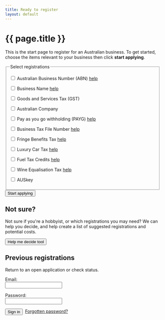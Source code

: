 ```yaml
---
title: Ready to register
layout: default
---
```


<h1 id="heading" tabindex="-1">{{ page.title }}</h1>
<div class="grid-row">
	<div class="col9 select-registrations">
		<p class="intro">This is the start page to register for an Australian business. To get started, choose the items relevant to your business then click <strong>start applying</strong>.</p>
		<fieldset id="select-registrations" class="custom-controls">
			<legend class="larger">Select registrations</legend>
			<div class="grid-row clearfix">
				<div class="col7">
					<p>
						<input id="abn" type="checkbox" value="abn">
						<label for="abn">Australian Business Number (ABN) <a class="cd-btn help" href="#"><span>help</span></a></label>
					</p>
					<p>
						<input id="bn" type="checkbox" value="bn">
						<label for="bn">Business Name <a class="cd-btn inline help" href="#"><span>help</span></a></label>
					</p>
					<p>
						<input id="gst" type="checkbox" value="gst">
						<label for="gst">Goods and Services Tax (GST)</label>
					</p>
					<p>
						<input id="co" type="checkbox" value="co">
						<label for="co">Australian Company</label>
					</p>
					<p>
						<input id="payg" type="checkbox" value="payg">
						<label for="payg">Pay as you go withholding (PAYG) <a class="cd-btn help" href="#"><span>help</span></a></label>
					</p>
					<p>
						<input id="tfn" type="checkbox" value="tfn">
						<label for="tfn">Business Tax File Number <a class="cd-btn help" href="#"><span>help</span></a></label>
					</p>
				</div><!-- col -->
				<div class="col5 last">
					<p>
						<input id="fbt" type="checkbox" value="fbt">
						<label for="fbt">Fringe Benefits Tax <a class="cd-btn help" href="#"><span>help</span></a></label>
					</p>
					<p>
						<input id="lct" type="checkbox" value="lct">
						<label for="lct">Luxury Car Tax <a class="cd-btn help" href="#"><span>help</span></a></label>
					</p>
					<p>
						<input id="ftc" type="checkbox" value="ftc">
						<label for="ftc">Fuel Tax Credits <a class="cd-btn help" href="#"><span>help</span></a></label>
					</p>
					<p>
						<input id="wet" type="checkbox" value="wet">
						<label for="wet">Wine Equalisation Tax <a class="cd-btn help" href="#"><span>help</span></a></label>
					</p>
					<p>
						<input id="auskey" type="checkbox" value="auskey">
						<label for="auskey">AUSkey</label>
					</p>
				</div><!-- col -->
			</div><!-- grid-row -->
		</fieldset>
		<div class="controls-content">
			<button type="button" id="next" class="btn btn-default">Start applying</button>
		</div><!-- controls-content -->
	</div><!-- col -->
	<div class="col3 last">
		<div class="big-help-box">
			<h2>Not sure?</h2>
			<p>Not sure if you're a hobbyist, or which registrations you may need? We can help you decide, and help create a list of suggested registrations and potential costs.</p>
			<p><button type="button" class="btn btn-default" onclick="location.href = 'help-me-decide/eligibility.html'">Help me decide tool</button></p>
		</div><!-- big-help-box -->
		<div class="sign-in-box">
			<h2>Previous registrations</h2>
			<p>Return to an open application or check status.</p>
			<p>
				<label for="un">Email:</label><br />
				<input type="text" id="un" />
			</p>
			<p>
				<label for="pw">Password:</label><br />
				<input type="text" id="pw" />
			</p>
			<p style="margin-bottom: 2em"><button type="button" class="btn btn-default" style="margin: 0; vertical-align: middle">Sign in</button>&nbsp; <a href="" class="smallest">Forgotten password?</a></p>
		</div><!-- sign-in-box -->
	</div><!-- col -->
</div><!-- grid-row -->

<script type="text/javascript">
	$(document).ready(function () {
	
		var qryStr = getUrlVars();
		if (qryStr.type !== undefined) {
			$(qryStr.type.split(',')).each(function(i, str) {
				$('#' + str).prop('checked', true);
			});
		}
	
		$("#next").click(function (e) {
			e.preventDefault();
			var queryString = "";

			if ($("#co").prop("checked") && $("#gst").prop("checked")) {
				queryString = "type=co,gst";
			} else if ($("#co").prop("checked")) {
				queryString = "type=co";
			} else if ($("#gst").prop("checked")) {
				queryString = "type=gst";
			}

			if ($("#abn").prop("checked")) {

				if (queryString.length == 0) {
					queryString = "type=abn";
				}
				else {
					queryString += ",abn";
				}
			}

			document.location = "entitlement.html?" + queryString;
		});
	});

	/* Drop down settings menu */
	$("nav").accessibleMegaMenu({
		/* prefix for generated unique id attributes, which are required to indicate aria-owns, aria-controls and aria-labelledby */
		uuidPrefix: "accessible-megamenu",
		/* css class used to define the megamenu styling */
		menuClass: "nav-menu",
		/* css class for a top-level navigation item in the megamenu */
		topNavItemClass: "nav-item",
		/* css class for a megamenu panel */
		panelClass: "sub-nav",
		/* css class for a group of items within a megamenu panel */
		panelGroupClass: "sub-nav-group",
		/* css class for the hover state */
		hoverClass: "hover",
		/* css class for the focus state */
		focusClass: "focus",
		/* css class for the open state */
		openClass: "open"
	});
</script>


